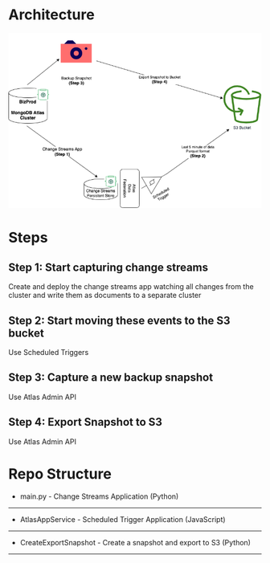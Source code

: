 # Architecture

![Architecture](DMSReplaceSystem.png)

# Steps

## Step 1: Start capturing change streams

Create and deploy the change streams app watching all changes from the cluster and write them as documents to a separate cluster

## Step 2: Start moving these events to the S3 bucket

Use Scheduled Triggers

## Step 3: Capture a new backup snapshot

Use Atlas Admin API

## Step 4: Export Snapshot to S3

Use Atlas Admin API

# Repo Structure

- main.py - Change Streams Application (Python)

---

- AtlasAppService - Scheduled Trigger Application (JavaScript)

---

- CreateExportSnapshot - Create a snapshot and export to S3 (Python)

---
